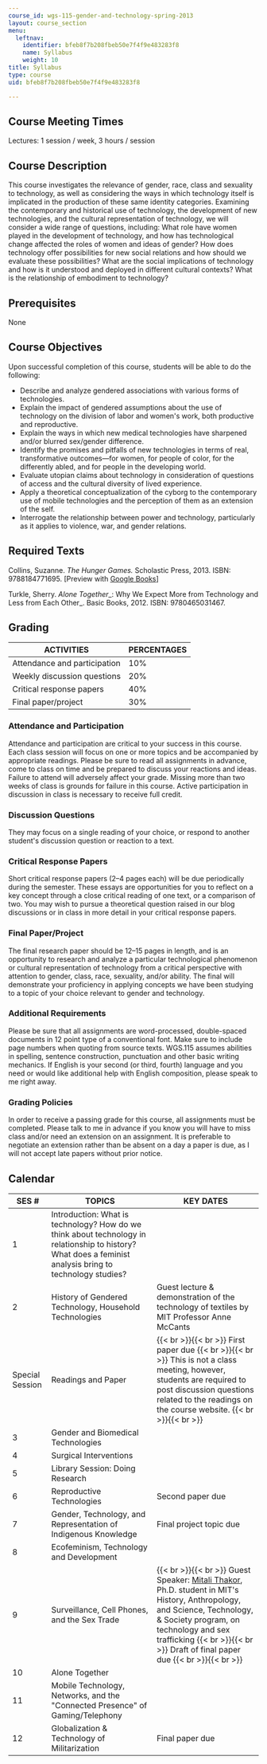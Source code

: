 ```yaml
---
course_id: wgs-115-gender-and-technology-spring-2013
layout: course_section
menu:
  leftnav:
    identifier: bfeb8f7b208fbeb50e7f4f9e483283f8
    name: Syllabus
    weight: 10
title: Syllabus
type: course
uid: bfeb8f7b208fbeb50e7f4f9e483283f8

---
```


Course Meeting Times
--------------------

Lectures: 1 session / week, 3 hours / session

Course Description
------------------

This course investigates the relevance of gender, race, class and sexuality to technology, as well as considering the ways in which technology itself is implicated in the production of these same identity categories. Examining the contemporary and historical use of technology, the development of new technologies, and the cultural representation of technology, we will consider a wide range of questions, including: What role have women played in the development of technology, and how has technological change affected the roles of women and ideas of gender? How does technology offer possibilities for new social relations and how should we evaluate these possibilities? What are the social implications of technology and how is it understood and deployed in different cultural contexts? What is the relationship of embodiment to technology?

Prerequisites
-------------

None

Course Objectives
-----------------

Upon successful completion of this course, students will be able to do the following:

*   Describe and analyze gendered associations with various forms of technologies.
*   Explain the impact of gendered assumptions about the use of technology on the division of labor and women's work, both productive and reproductive.
*   Explain the ways in which new medical technologies have sharpened and/or blurred sex/gender difference.
*   Identify the promises and pitfalls of new technologies in terms of real, transformative outcomes—for women, for people of color, for the differently abled, and for people in the developing world.
*   Evaluate utopian claims about technology in consideration of questions of access and the cultural diversity of lived experience.
*   Apply a theoretical conceptualization of the cyborg to the contemporary use of mobile technologies and the perception of them as an extension of the self.
*   Interrogate the relationship between power and technology, particularly as it applies to violence, war, and gender relations.

Required Texts
--------------

Collins, Suzanne. _The Hunger Games._ Scholastic Press, 2013. ISBN: 9788184771695. \[Preview with [Google Books](http://books.google.com/books?id=CIFqbWcjfHEC&pg=PA9=onepage)\]

Turkle, Sherry. _Alone Together__: Why We Expect More from Technology and Less from Each Other_. Basic Books, 2012. ISBN: 9780465031467.

Grading
-------

| ACTIVITIES | PERCENTAGES |
| --- | --- |
| Attendance and participation | 10% |
| Weekly discussion questions | 20% |
| Critical response papers | 40% |
| Final paper/project | 30% 

### Attendance and Participation

Attendance and participation are critical to your success in this course. Each class session will focus on one or more topics and be accompanied by appropriate readings. Please be sure to read all assignments in advance, come to class on time and be prepared to discuss your reactions and ideas. Failure to attend will adversely affect your grade. Missing more than two weeks of class is grounds for failure in this course. Active participation in discussion in class is necessary to receive full credit.

### Discussion Questions

They may focus on a single reading of your choice, or respond to another student's discussion question or reaction to a text.

### Critical Response Papers

Short critical response papers (2–4 pages each) will be due periodically during the semester. These essays are opportunities for you to reflect on a key concept through a close critical reading of one text, or a comparison of two. You may wish to pursue a theoretical question raised in our blog discussions or in class in more detail in your critical response papers.

### Final Paper/Project

The final research paper should be 12–15 pages in length, and is an opportunity to research and analyze a particular technological phenomenon or cultural representation of technology from a critical perspective with attention to gender, class, race, sexuality, and/or ability. The final will demonstrate your proficiency in applying concepts we have been studying to a topic of your choice relevant to gender and technology.

### Additional Requirements

Please be sure that all assignments are word-processed, double-spaced documents in 12 point type of a conventional font. Make sure to include page numbers when quoting from source texts. WGS.115 assumes abilities in spelling, sentence construction, punctuation and other basic writing mechanics. If English is your second (or third, fourth) language and you need or would like additional help with English composition, please speak to me right away.

### Grading Policies

In order to receive a passing grade for this course, all assignments must be completed. Please talk to me in advance if you know you will have to miss class and/or need an extension on an assignment. It is preferable to negotiate an extension rather than be absent on a day a paper is due, as I will not accept late papers without prior notice.

Calendar
--------

| SES # | TOPICS | KEY DATES |
| --- | --- | --- |
| 1 | Introduction: What is technology? How do we think about technology in relationship to history? What does a feminist analysis bring to technology studies? | &nbsp; |
| 2 | History of Gendered Technology, Household Technologies | Guest lecture & demonstration of the technology of textiles by MIT Professor Anne McCants |
| Special Session | Readings and Paper |  {{< br >}}{{< br >}} First paper due {{< br >}}{{< br >}} This is not a class meeting, however, students are required to post discussion questions related to the readings on the course website. {{< br >}}{{< br >}}  |
| 3 | Gender and Biomedical Technologies | &nbsp; |
| 4 | Surgical Interventions | &nbsp; |
| 5 | Library Session: Doing Research | &nbsp; |
| 6 | Reproductive Technologies | Second paper due |
| 7 | Gender, Technology, and Representation of Indigenous Knowledge | Final project topic due |
| 8 | Ecofeminism, Technology and Development | &nbsp; |
| 9 | Surveillance, Cell Phones, and the Sex Trade |  {{< br >}}{{< br >}} Guest Speaker: [Mitali Thakor](http://www.mitalithakor.com/), Ph.D. student in MIT's History, Anthropology, and Science, Technology, & Society program, on technology and sex trafficking {{< br >}}{{< br >}} Draft of final paper due {{< br >}}{{< br >}}  |
| 10 | Alone Together | &nbsp; |
| 11 | Mobile Technology, Networks, and the "Connected Presence" of Gaming/Telephony | &nbsp; |
| 12 | Globalization & Technology of Militarization | Final paper due